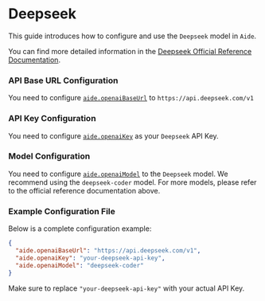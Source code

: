# Deepseek

This guide introduces how to configure and use the `Deepseek` model in `Aide`.

You can find more detailed information in the [Deepseek Official Reference Documentation](https://platform.deepseek.com/api-docs/).

### API Base URL Configuration

You need to configure [`aide.openaiBaseUrl`](../configuration/openai-base-url.md) to `https://api.deepseek.com/v1`

### API Key Configuration

You need to configure [`aide.openaiKey`](../configuration/openai-key.md) as your `Deepseek` API Key.

### Model Configuration

You need to configure [`aide.openaiModel`](../configuration/openai-model.md) to the `Deepseek` model. We recommend using the `deepseek-coder` model. For more models, please refer to the official reference documentation above.

### Example Configuration File

Below is a complete configuration example:

```json
{
  "aide.openaiBaseUrl": "https://api.deepseek.com/v1",
  "aide.openaiKey": "your-deepseek-api-key",
  "aide.openaiModel": "deepseek-coder"
}
```

Make sure to replace `"your-deepseek-api-key"` with your actual API Key.

